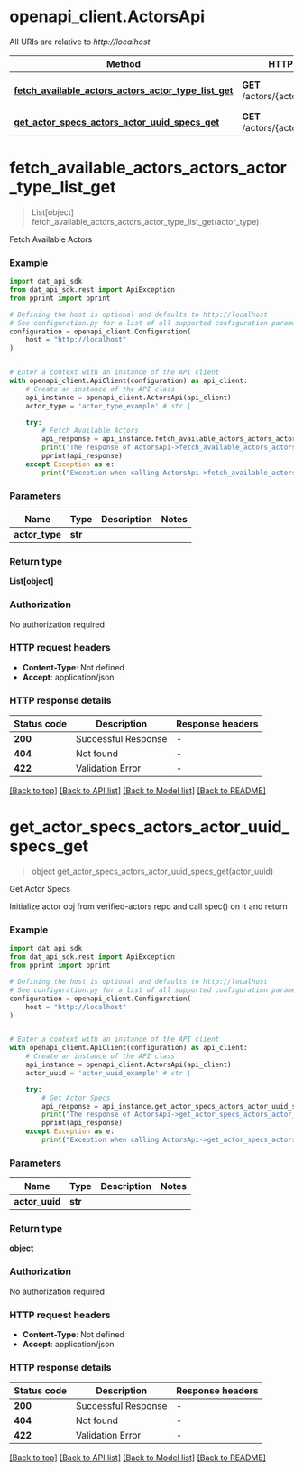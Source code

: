 # openapi_client.ActorsApi

All URIs are relative to *http://localhost*

Method | HTTP request | Description
------------- | ------------- | -------------
[**fetch_available_actors_actors_actor_type_list_get**](ActorsApi.md#fetch_available_actors_actors_actor_type_list_get) | **GET** /actors/{actor_type}/list | Fetch Available Actors
[**get_actor_specs_actors_actor_uuid_specs_get**](ActorsApi.md#get_actor_specs_actors_actor_uuid_specs_get) | **GET** /actors/{actor_uuid}/specs | Get Actor Specs


# **fetch_available_actors_actors_actor_type_list_get**
> List[object] fetch_available_actors_actors_actor_type_list_get(actor_type)

Fetch Available Actors

### Example


```python
import dat_api_sdk
from dat_api_sdk.rest import ApiException
from pprint import pprint

# Defining the host is optional and defaults to http://localhost
# See configuration.py for a list of all supported configuration parameters.
configuration = openapi_client.Configuration(
    host = "http://localhost"
)


# Enter a context with an instance of the API client
with openapi_client.ApiClient(configuration) as api_client:
    # Create an instance of the API class
    api_instance = openapi_client.ActorsApi(api_client)
    actor_type = 'actor_type_example' # str | 

    try:
        # Fetch Available Actors
        api_response = api_instance.fetch_available_actors_actors_actor_type_list_get(actor_type)
        print("The response of ActorsApi->fetch_available_actors_actors_actor_type_list_get:\n")
        pprint(api_response)
    except Exception as e:
        print("Exception when calling ActorsApi->fetch_available_actors_actors_actor_type_list_get: %s\n" % e)
```



### Parameters


Name | Type | Description  | Notes
------------- | ------------- | ------------- | -------------
 **actor_type** | **str**|  | 

### Return type

**List[object]**

### Authorization

No authorization required

### HTTP request headers

 - **Content-Type**: Not defined
 - **Accept**: application/json

### HTTP response details

| Status code | Description | Response headers |
|-------------|-------------|------------------|
**200** | Successful Response |  -  |
**404** | Not found |  -  |
**422** | Validation Error |  -  |

[[Back to top]](#) [[Back to API list]](../README.md#documentation-for-api-endpoints) [[Back to Model list]](../README.md#documentation-for-models) [[Back to README]](../README.md)

# **get_actor_specs_actors_actor_uuid_specs_get**
> object get_actor_specs_actors_actor_uuid_specs_get(actor_uuid)

Get Actor Specs

Initialize actor obj from verified-actors repo and call spec() on it and return

### Example


```python
import dat_api_sdk
from dat_api_sdk.rest import ApiException
from pprint import pprint

# Defining the host is optional and defaults to http://localhost
# See configuration.py for a list of all supported configuration parameters.
configuration = openapi_client.Configuration(
    host = "http://localhost"
)


# Enter a context with an instance of the API client
with openapi_client.ApiClient(configuration) as api_client:
    # Create an instance of the API class
    api_instance = openapi_client.ActorsApi(api_client)
    actor_uuid = 'actor_uuid_example' # str | 

    try:
        # Get Actor Specs
        api_response = api_instance.get_actor_specs_actors_actor_uuid_specs_get(actor_uuid)
        print("The response of ActorsApi->get_actor_specs_actors_actor_uuid_specs_get:\n")
        pprint(api_response)
    except Exception as e:
        print("Exception when calling ActorsApi->get_actor_specs_actors_actor_uuid_specs_get: %s\n" % e)
```



### Parameters


Name | Type | Description  | Notes
------------- | ------------- | ------------- | -------------
 **actor_uuid** | **str**|  | 

### Return type

**object**

### Authorization

No authorization required

### HTTP request headers

 - **Content-Type**: Not defined
 - **Accept**: application/json

### HTTP response details

| Status code | Description | Response headers |
|-------------|-------------|------------------|
**200** | Successful Response |  -  |
**404** | Not found |  -  |
**422** | Validation Error |  -  |

[[Back to top]](#) [[Back to API list]](../README.md#documentation-for-api-endpoints) [[Back to Model list]](../README.md#documentation-for-models) [[Back to README]](../README.md)

